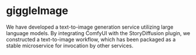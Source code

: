 # giggleImage
We have developed a text-to-image generation service utilizing large language models. By integrating ComfyUI with the StoryDiffusion plugin, we constructed a text-to-image workflow, which has been packaged as a stable microservice for invocation by other services.
